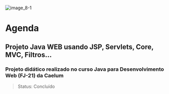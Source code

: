 ![image_8-1](https://user-images.githubusercontent.com/37045332/125006306-3100f680-e034-11eb-8e52-2a06da52e94d.png)

# Agenda
## Projeto Java WEB usando JSP, Servlets, Core, MVC, Filtros...
### Projeto didático realizado no curso Java para Desenvolvimento Web (FJ-21) da Caelum
> Status: Concluído


